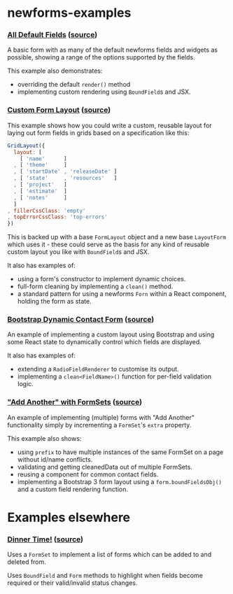 # newforms-examples

### [All Default Fields](http://insin.github.io/newforms-examples/all-fields/) ([source](https://github.com/insin/newforms-examples/tree/master/all-fields))

A basic form with as many of the default newforms fields and widgets as possible, showing a range of the options supported by the fields.

This example also demonstrates:
* overriding the default `render()` method
* implementing custom rendering using `BoundField`s and JSX.

### [Custom Form Layout](http://insin.github.io/newforms-examples/custom-layout/) ([source](https://github.com/insin/newforms-examples/tree/master/custom-layout))

This example shows how you could write a custom, reusable layout for laying out form fields in grids based on a specification like this:

```javascript
GridLayout({
  layout: [
    [ 'name'      ]
  , [ 'theme'     ]
  , [ 'startDate' , 'releaseDate' ]
  , [ 'state'     , 'resources'   ]
  , [ 'project'   ]
  , [ 'estimate'  ]
  , [ 'notes'     ]
  ]
, fillerCssClass: 'empty'
, topErrorCssClass: 'top-errors'
})
```

This is backed up with a base `FormLayout` object and a new base `LayoutForm` which uses it - these could serve as the basis for any kind of reusable custom layout you like with `BoundField`s and JSX.

It also has examples of:
* using a form's constructor to implement dynamic choices.
* full-form cleaning by implementing a `clean()` method.
* a standard pattern for using a newforms `Forn` within a React component, holding the form as state.

### [Bootstrap Dynamic Contact Form](http://insin.github.io/newforms-examples/contact-form/) ([source](https://github.com/insin/newforms-examples/tree/master/contact-form))

An example of implementing a custom layout using Bootstrap and using some React state to dynamically control which fields are displayed.

It also has examples of:
* extending a `RadioFieldRenderer` to customise its output.
* implementing a `clean<FieldName>()` function for per-field validation logic.

### ["Add Another" with FormSets](http://insin.github.io/newforms-examples/formset-add-another/) ([source](https://github.com/insin/newforms-examples/tree/master/formset-add-another))

An example of implementing (multiple) forms with "Add Another" functionality simply by incrementing a `FormSet`'s `extra` property.

This example also shows:
* using `prefix` to have multiple instances of the same FormSet on a page without id/name conflicts.
* validating and getting cleanedData out of multiple FormSets.
* reusing a component for common contact fields.
* implementing a Bootstrap 3 form layout using a `form.boundFieldsObj()` and a custom field rendering function.

# Examples elsewhere

### [Dinner Time!](http://insin.github.io/dinnertime/) ([source](https://github.com/insin/dinnertime/blob/master/src/Planner.jsx))

Uses a `FormSet` to implement a list of forms which can be added to and deleted
from.

Uses `BoundField` and `Form` methods to highlight when fields become required or
their valid/invalid status changes.